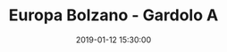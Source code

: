 ---
title: Europa Bolzano - Gardolo A
date: 2019-01-12 15:30:00
squadra-a: Europa Bolzano
punteggio-a: 
squadra-b: Bc Gardolo A
punteggio-b: 
partite/squadra: under-18-18-19
luogo: SC. MEDIA ADA NEGRI
categoria: under 18
---